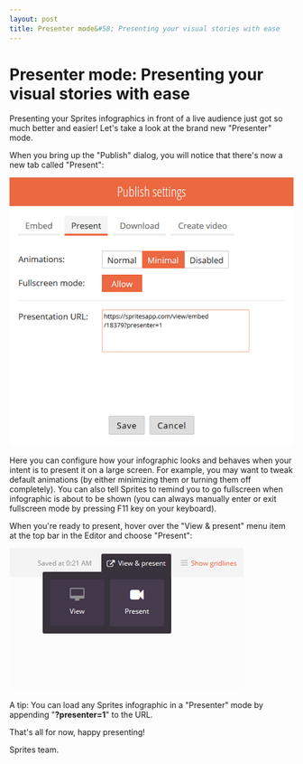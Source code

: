 ```yaml
---
layout: post
title: Presenter mode&#58; Presenting your visual stories with ease
---
```


# Presenter mode&#58; Presenting your visual stories with ease

Presenting your Sprites infographics in front of a live audience just got so much better and easier! Let's take a look at the brand new "Presenter" mode.

When you bring up the "Publish" dialog, you will notice that there's now a new tab called "Present":

![Present settings](/assets/img/posts/present-settings.png "Present settings")

Here you can configure how your infographic looks and behaves when your intent is to present it on a large screen. For example, you may want to tweak default animations (by either minimizing them or turning them off completely). You can also tell Sprites to remind you to go fullscreen when infographic is about to be shown (you can always manually enter or exit fullscreen mode by pressing F11 key on your keyboard).

When you're ready to present, hover over the "View & present" menu item at the top bar in the Editor and choose "Present":

![Present choice](/assets/img/posts/present-choice.png "Present choice")

A tip: You can load any Sprites infographic in a "Presenter" mode by appending "**?presenter=1**" to the URL.

That's all for now, happy presenting!

Sprites team.